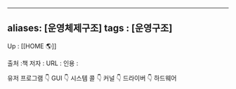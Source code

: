 
---
aliases: [운영체제구조]
tags : [운영구조]
---
Up : [[HOME 🌎]]

출처 :책
저자 :
URL : 
인용 : 

유저 프로그램
👇
GUI
👇
시스템 콜
👇
커널
👇
드라이버
👇
하드웨어